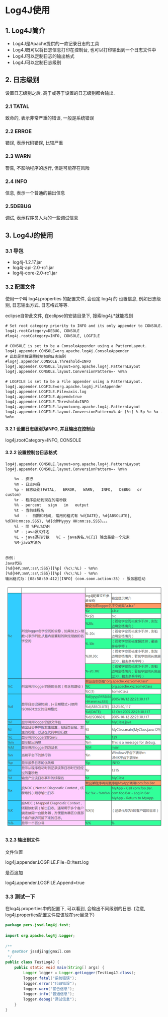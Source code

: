 # Log4J使用

## 1. Log4J简介

- Log4J是Apache提供的一款记录日志的工具
- Log4J既可以将日志信息打印在控制台, 也可以打印输出到一个日志文件中
- Log4J可以定制日志的输出格式
- Log4J可以定制日志级别

## 2. 日志级别

设置日志级别之后, 高于或等于设置的日志级别都会输出.

### 2.1 TATAL

致命的, 表示非常严重的错误, 一般是系统错误

### 2.2 ERROE

错误, 表示代码错误, 比较严重

### 2.3 WARN

警告, 不影响程序的运行, 但是可能存在风险

### 2.4 INFO

信息, 表示一个普通的输出信息

### 2.5DEBUG

调试, 表示程序员人为的一些调试信息

## 3. Log4J的使用

### 3.1 导包

- log4j-1.2.17.jar
- log4j-api-2.0-rc1.jar
- log4j-core-2.0-rc1.jar 

### 3.2 配置文件

使用一个叫 log4j.properties 的配置文件, 会设定 log4j 的
设置信息, 例如日志级别, 日志输出方式, 日志格式等等. 

eclipse自带此文件, 在eclipse的安装目录下, 搜索log4j.*就能找到

```properties
# Set root category priority to INFO and its only appender to CONSOLE.
log4j.rootCategory=DEBUG, CONSOLE
#log4j.rootCategory=INFO, CONSOLE, LOGFILE

# CONSOLE is set to be a ConsoleAppender using a PatternLayout.
log4j.appender.CONSOLE=org.apache.log4j.ConsoleAppender
# 此处是单独设置控制台的日志级别
#log4j.appender.CONSOLE.Threshold=INFO
log4j.appender.CONSOLE.layout=org.apache.log4j.PatternLayout
log4j.appender.CONSOLE.layout.ConversionPattern=- %m%n

# LOGFILE is set to be a File appender using a PatternLayout.
log4j.appender.LOGFILE=org.apache.log4j.FileAppender
log4j.appender.LOGFILE.File=axis.log
log4j.appender.LOGFILE.Append=true
log4j.appender.LOGFILE.Threshold=INFO
log4j.appender.LOGFILE.layout=org.apache.log4j.PatternLayout
log4j.appender.LOGFILE.layout.ConversionPattern=%-4r [%t] %-5p %c %x - %m%n
```

#### 3.2.1 设置日志级别为INFO, 并且输出在控制台

log4j.rootCategory=INFO, CONSOLE

#### 3.2.2 设置控制台日志格式

```properties
log4j.appender.CONSOLE.layout=org.apache.log4j.PatternLayout
log4j.appender.CONSOLE.layout.ConversionPattern=- %m%n
```

```properties
	%n - 换行
	%m - 日志内容   
	%p - 日志级别(FATAL,   ERROR,   WARN,   INFO,   DEBUG   or   custom)    
	%r - 程序启动到现在的毫秒数 
	%% - percent   sign   in   output
	%t - 当前线程名
	%d   -  日期和时间, 常用的格式有 %d{DATE}, %d{ABSOLUTE}, %d{HH:mm:ss,SSS}, %d{ddMMyyyy HH:mm:ss,SSS}。。。
	%l - 同 %F%L%C%M
	%F - java源文件名
	%L - java源码行数 	%C - java类名,%C{1} 输出最后一个元素
	%M-java方法名
 

示例：
Java代码
[%d{HH\:mm\:ss\:SSS}][%p] (%c\:%L) - %m%n  
[%d{HH\:mm\:ss\:SSS}][%p] (%c\:%L) - %m%n
输出格式为：[08:58:59:412][INFO] (com.soon.action:35) - 服务器启动
```

![1565508238290](https://raw.githubusercontent.com/jssda/picbed/master/1565508238290.png)

#### 3.2.3 输出到文件

文件位置

log4j.appender.LOGFILE.File=D:/test.log

是否追加

log4j.appender.LOGFILE.Append=true

### 3.3 测试一下

在log4j.properties中的配置下, 可以看到, 会输出不同级别的日志. (注意, log4j.properties配置文件应该放在src目录下)

```java
package pers.jssd.log4j.test;

import org.apache.log4j.Logger;

/**
 * @author jssdjing@gmail.com
 */
public class TestLog4J {
    public static void main(String[] args) {
        Logger logger = Logger.getLogger(TestLog4J.class);
        logger.fatal("系统错误");
        logger.error("代码错误");
        logger.warn("警告信息");
        logger.info("普通信息");
        logger.debug("调试信息");
    }
}
```

